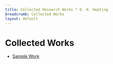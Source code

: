 ```yaml
---
title: Collected Research Works * D. H. Hepting
breadcrumb: Collected Works
layout: default
---
```

# Collected Works

- [Sample Work](./sample)

